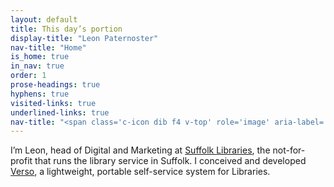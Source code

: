 ```yaml
---
layout: default
title: This day’s portion
display-title: "Leon Paternoster"
nav-title: "Home"
is_home: true
in_nav: true
order: 1
prose-headings: true
hyphens: true
visited-links: true
underlined-links: true
nav-title: "<span class='c-icon dib f4 v-top' role='image' aria-label='Star logo'>✪</span>"
---
```


I’m Leon, head of Digital and Marketing at <a href="https://www.suffolklibraries.co.uk">Suffolk Libraries</a>, the not-for-profit that runs the library service in Suffolk. I conceived and developed <a href="https://dootrix.com/verso">Verso</a>, a lightweight, portable self-service system for Libraries.
